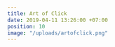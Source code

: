 ```yaml
---
title: Art of Click
date: 2019-04-11 13:26:00 +07:00
position: 10
image: "/uploads/artofclick.png"
---
```


